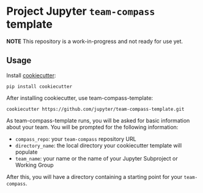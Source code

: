 # Project Jupyter `team-compass` template

**NOTE** This repository is a work-in-progress and not ready for use yet.

## Usage

Install [cookiecutter](https://github.com/audreyr/cookiecutter):

    pip install cookiecutter

After installing cookiecutter, use team-compass-template:

    cookiecutter https://github.com/jupyter/team-compass-template.git

As team-compass-template runs, you will be asked for basic information about
your team. You will be prompted for the following information:

- `compass_repo`: your `team-compass` repository URL
- `directory_name`: the local directory your cookiecutter template will populate
- `team_name`: your name or the name of your Jupyter Subproject or Working Group

After this, you will have a directory containing a starting point for your
`team-compass`.
